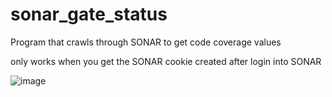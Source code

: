# sonar_gate_status
Program that crawls through SONAR to get code coverage values

only works when you get the SONAR cookie created after login into SONAR

![image](https://github.com/jpvollaro/sonar_gate_status/assets/62447363/91fe6759-4810-406a-be50-6291eafd3cd6)
